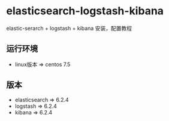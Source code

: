 # elasticsearch-logstash-kibana 
elastic-serarch + logstash + kibana 安装，配置教程
## 运行环境
   + linux版本 => centos 7.5
   
## 版本
  * elasticsearch => 6.2.4
  * logstash      => 6.2.4
  * kibana        => 6.2.4
  
